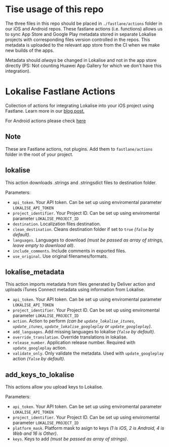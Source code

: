 # Tise usage of this repo
The three files in this repo should be placed in `./fastlane/actions` folder in our iOS and Android repos. These fastlane actions (i.e. functions) allows us to sync App Store and Google Play metadata stored in separate Lokalise projects with corresponding files version controlled in the repos. This metadata is uploaded to the relevant app store from the CI when we make new builds of the apps.

Metadata should *always* be changed in Lokalise and not in the app store directly (PS: Not counting Huawei App Gallery for which we don't have this integration).

# Lokalise Fastlane Actions

Collection of actions for integrating Lokalise into your iOS project using Fastlane. Learn more in our [blog post.](https://blog.lokalise.com/automating-itunes-connect-deployment-with-fastlane-and-lokalise/)

For Android actions please check [here](https://github.com/lokalise/lokalise-fastlane-actions/tree/master/android)

## Note

These are Fastlane actions, not plugins. Add them to `fastlane/actions` folder in the root of your project.

## lokalise

This action downloads .strings and .stringsdict files to destination folder.

Parameters:

- `api_token`. Your API token. Can be set up using enviromental parameter `LOKALISE_API_TOKEN`
- `project_identifier`. Your Project ID. Can be set up using enviromental parameter `LOKALISE_PROJECT_ID`
- `destination`. Localization files destination.
- `clean_destination`. Cleans destination folder if set to `true` *(`false` by default)*.
- `languages`. Languages to download *(must be passed as array of strings, leave empty to download all)*.
- `include_comments`. Include comments in exported files.
- `use_original`. Use original filenames/formats.

## lokalise_metadata

This action imports metadata from files generated by Deliver action and uploads iTunes Connect metadata using information from Lokalise.

- `api_token`. Your API token. Can be set up using enviromental parameter `LOKALISE_API_TOKEN`
- `project_identifier`. Your Project ID. Can be set up using enviromental parameter `LOKALISE_PROJECT_ID`
- `action`. Action to perform *(can be `update_lokalise_itunes`, `update_itunes`, `update_lokalise_googleplay` or `update_googleplay`)*. 
- `add_languages`. Add missing languages to lokalise *(`false` by default)*.
- `override_translation`. Override translations in lokalise.
- `release_number`. Application release number. Required with `update_googleplay` action.
- `validate_only`. Only validate the metadata. Used with `update_googleplay` action *(`false` by default)*.

## add_keys_to_lokalise

This actions allow you upload keys to Lokalise.

Parameters:

- `api_token`. Your API token. Can be set up using enviromental parameter `LOKALISE_API_TOKEN`
- `project_identifier`. Your Project ID. Can be set up using enviromental parameter `LOKALISE_PROJECT_ID`
- `platform_mask`. Platform mask to asign to keys *(1 is iOS, 2 is Android, 4 is Web and 16 is Other)*.
- `keys`. Keys to add *(must be passed as array of strings)*.

